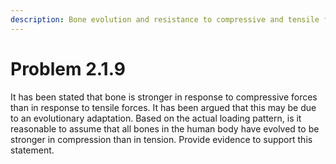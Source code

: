 ```yaml
---
description: Bone evolution and resistance to compressive and tensile forces.
---
```


# Problem 2.1.9

It has been stated that bone is stronger in response to compressive forces than in response to tensile forces. It has been argued that this may be due to an evolutionary adaptation. Based on the actual loading pattern, is it reasonable to assume that all bones in the human body have evolved to be stronger in compression than in tension. Provide evidence to support this statement.
